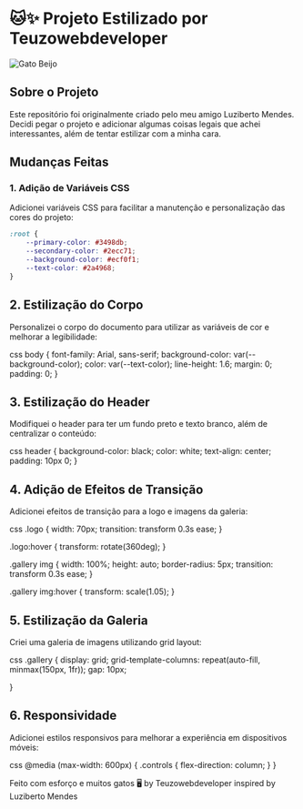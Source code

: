 # 🐱✨ Projeto Estilizado por Teuzowebdeveloper

![Gato Beijo](https://www.google.com/url?sa=i&url=https%3A%2F%2Ftenor.com%2Fview%2Fgato-beijo-gato-gostoso-gif-25914063&psig=AOvVaw08mr3WuqY39Q5rXeXK1dkF&ust=1747098621433000&source=images&cd=vfe&opi=89978449&ved=0CBAQjRxqFwoTCODKk9ffnI0DFQAAAAAdAAAAABAE)

## Sobre o Projeto

Este repositório foi originalmente criado pelo meu amigo Luziberto Mendes. Decidi pegar o projeto e adicionar algumas coisas legais que achei interessantes, além de tentar estilizar com a minha cara.

## Mudanças Feitas

### 1. Adição de Variáveis CSS
Adicionei variáveis CSS para facilitar a manutenção e personalização das cores do projeto:
```css
:root {
    --primary-color: #3498db;
    --secondary-color: #2ecc71;
    --background-color: #ecf0f1;
    --text-color: #2a4968;
}
```

## 2. Estilização do Corpo
Personalizei o corpo do documento para utilizar as variáveis de cor e melhorar a legibilidade:


css
body {
    font-family: Arial, sans-serif;
    background-color: var(--background-color);
    color: var(--text-color);
    line-height: 1.6;
    margin: 0;
    padding: 0;
}
## 3. Estilização do Header
Modifiquei o header para ter um fundo preto e texto branco, além de centralizar o conteúdo:


css
header {
    background-color: black;
    color: white;
    text-align: center;
    padding: 10px 0;
}
## 4. Adição de Efeitos de Transição
Adicionei efeitos de transição para a logo e imagens da galeria:


css
.logo {
    width: 70px;
    transition: transform 0.3s ease;
}

.logo:hover {
    transform: rotate(360deg);
}

.gallery img {
    width: 100%;
    height: auto;
    border-radius: 5px;
    transition: transform 0.3s ease;
}

.gallery img:hover {
    transform: scale(1.05);
}
## 5. Estilização da Galeria
Criei uma galeria de imagens utilizando grid layout:


css
.gallery {
    display: grid;
    grid-template-columns: repeat(auto-fill, minmax(150px, 1fr));
    gap: 10px;
    
}


## 6. Responsividade
Adicionei estilos responsivos para melhorar a experiência em dispositivos móveis:


css
@media (max-width: 600px) {
    .controls {
        flex-direction: column;
    }
}

Feito com esforço e muitos gatos 🖥️ by Teuzowebdeveloper inspired by Luziberto Mendes
